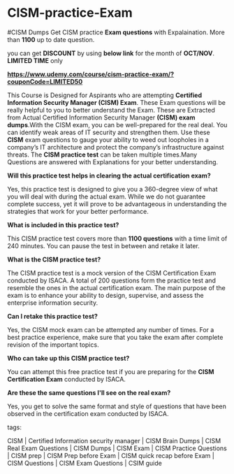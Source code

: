 # CISM-practice-Exam
#CISM Dumps
Get CISM practice **Exam questions** with Expalaination. More than **1100** up to date question.

you can get **DISCOUNT** by using **below link** for the month of **OCT/NOV**. **LIMITED TIME** only
 
**https://www.udemy.com/course/cism-practice-exam/?couponCode=LIMITED50**

This Course is Designed for Aspirants who are attempting **Certified Information Security Manager (CISM) Exam**. These Exam questions will be really helpful to you to better understand the Exam. These are Extracted from Actual Certified Information Security Manager **(CISM) exam dumps**.With the CISM exam, you can be well-prepared for the real deal. You can identify weak areas of IT security and strengthen them. Use these **CISM** exam questions to gauge your ability to weed out loopholes in a company’s IT architecture and protect the company’s infrastructure against threats. The **CISM practice test** can be taken multiple times.Many Questions are answered with Explanations for your better understanding.

**Will this practice test helps in clearing the actual certification exam?**

Yes, this practice test is designed to give you a 360-degree view of what you will deal with during the actual exam. While we do not guarantee complete success, yet it will prove to be advantageous in understanding the strategies that work for your better performance.

**What is included in this practice test?**

This CISM practice test covers more than **1100 questions** with a time limit of 240 minutes. You can pause the test in between and retake it later.

**What is the CISM practice test?**

The CISM practice test is a mock version of the CISM Certification Exam conducted by ISACA. A total of 200 questions form the practice test and resemble the ones in the actual certification exam. The main purpose of the exam is to enhance your ability to design, supervise, and assess the enterprise information security.

**Can I retake this practice test?**

Yes, the CISM mock exam can be attempted any number of times. For a best practice experience, make sure that you take the exam after complete revision of the important topics.

**Who can take up this CISM practice test?**

You can attempt this free practice test if you are preparing for the **CISM Certification Exam** conducted by ISACA.

**Are these the same questions I'll see on the real exam?**

Yes, you get to solve the same format and style of questions that have been observed in the certification exam conducted by ISACA.


tags:

CISM | Certified Information security manager | CISM Brain Dumps | CISM Real Exam Questions | CISM Dumps | CISM Exam | CISM Practice Questions | CISM prep | CISM Prep before Exam | CISM quick recap before Exam | CISM Questions | CISM Exam Questions | CSIM guide
